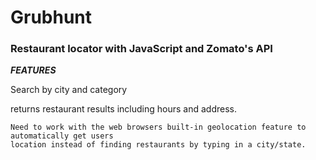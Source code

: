 # Grubhunt

### Restaurant locator with JavaScript and Zomato's API

***FEATURES***

Search by city and category

returns restaurant results including hours and address.


```
Need to work with the web browsers built-in geolocation feature to automatically get users
location instead of finding restaurants by typing in a city/state.
```
